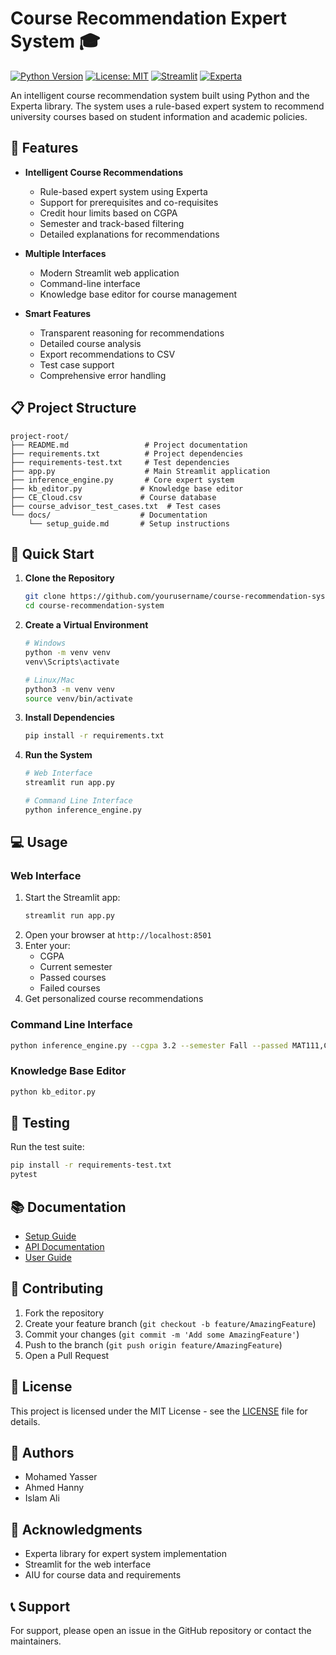 # Course Recommendation Expert System 🎓

[![Python Version](https://img.shields.io/badge/python-3.9%2B-blue)](https://www.python.org/downloads/)
[![License: MIT](https://img.shields.io/badge/License-MIT-yellow.svg)](https://opensource.org/licenses/MIT)
[![Streamlit](https://img.shields.io/badge/Streamlit-1.22.0%2B-red)](https://streamlit.io/)
[![Experta](https://img.shields.io/badge/Experta-2.0.0%2B-green)](https://experta.readthedocs.io/)

An intelligent course recommendation system built using Python and the Experta library. The system uses a rule-based expert system to recommend university courses based on student information and academic policies.

## 🌟 Features

- **Intelligent Course Recommendations**
  - Rule-based expert system using Experta
  - Support for prerequisites and co-requisites
  - Credit hour limits based on CGPA
  - Semester and track-based filtering
  - Detailed explanations for recommendations

- **Multiple Interfaces**
  - Modern Streamlit web application
  - Command-line interface
  - Knowledge base editor for course management

- **Smart Features**
  - Transparent reasoning for recommendations
  - Detailed course analysis
  - Export recommendations to CSV
  - Test case support
  - Comprehensive error handling

## 📋 Project Structure

```
project-root/
├── README.md                 # Project documentation
├── requirements.txt          # Project dependencies
├── requirements-test.txt     # Test dependencies
├── app.py                    # Main Streamlit application
├── inference_engine.py       # Core expert system
├── kb_editor.py             # Knowledge base editor
├── CE_Cloud.csv             # Course database
├── course_advisor_test_cases.txt  # Test cases
└── docs/                    # Documentation
    └── setup_guide.md       # Setup instructions
```

## 🚀 Quick Start

1. **Clone the Repository**
   ```bash
   git clone https://github.com/yourusername/course-recommendation-system.git
   cd course-recommendation-system
   ```

2. **Create a Virtual Environment**
   ```bash
   # Windows
   python -m venv venv
   venv\Scripts\activate

   # Linux/Mac
   python3 -m venv venv
   source venv/bin/activate
   ```

3. **Install Dependencies**
   ```bash
   pip install -r requirements.txt
   ```

4. **Run the System**
   ```bash
   # Web Interface
   streamlit run app.py

   # Command Line Interface
   python inference_engine.py
   ```

## 💻 Usage

### Web Interface
1. Start the Streamlit app:
   ```bash
   streamlit run app.py
   ```
2. Open your browser at `http://localhost:8501`
3. Enter your:
   - CGPA
   - Current semester
   - Passed courses
   - Failed courses
4. Get personalized course recommendations

### Command Line Interface
```bash
python inference_engine.py --cgpa 3.2 --semester Fall --passed MAT111,CSE014
```

### Knowledge Base Editor
```bash
python kb_editor.py
```

## 🧪 Testing

Run the test suite:
```bash
pip install -r requirements-test.txt
pytest
```

## 📚 Documentation

- [Setup Guide](docs/setup_guide.md)
- [API Documentation](docs/api.md)
- [User Guide](docs/user_guide.md)

## 🤝 Contributing

1. Fork the repository
2. Create your feature branch (`git checkout -b feature/AmazingFeature`)
3. Commit your changes (`git commit -m 'Add some AmazingFeature'`)
4. Push to the branch (`git push origin feature/AmazingFeature`)
5. Open a Pull Request

## 📝 License

This project is licensed under the MIT License - see the [LICENSE](LICENSE) file for details.

## 👥 Authors

- Mohamed Yasser
- Ahmed Hanny
- Islam Ali
  

## 🙏 Acknowledgments

- Experta library for expert system implementation
- Streamlit for the web interface
- AIU for course data and requirements

## 📞 Support

For support, please open an issue in the GitHub repository or contact the maintainers. 
